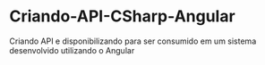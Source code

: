 # Criando-API-CSharp-Angular
Criando API e disponibilizando para ser consumido em um sistema desenvolvido utilizando o Angular
